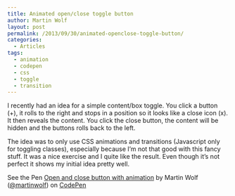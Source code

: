 ```yaml
---
title: Animated open/close toggle button
author: Martin Wolf
layout: post
permalink: /2013/09/30/animated-openclose-toggle-button/
categories:
  - Articles
tags:
  - animation
  - codepen
  - css
  - toggle
  - transition
---
```

I recently had an idea for a simple content/box toggle. You click a button (+), it rolls to the right and stops in a position so it looks like a close icon (x). It then reveals the content. You click the close button, the content will be hidden and the buttons rolls back to the left.

The idea was to only use CSS animations and transitions (Javascript only for toggling classes), especially because I&#8217;m not that good with this fancy stuff. It was a nice exercise and I quite like the result. Even though it&#8217;s not perfect it shows my initial idea pretty well.

<p data-height="304" data-theme-id="1276" data-slug-hash="otrwy" data-user="martinwolf" data-default-tab="result" class='codepen'>
  See the Pen <a href='http://codepen.io/martinwolf/pen/otrwy'>Open and close button with animation</a> by Martin Wolf (<a href='http://codepen.io/martinwolf'>@martinwolf</a>) on <a href='http://codepen.io'>CodePen</a>
</p>